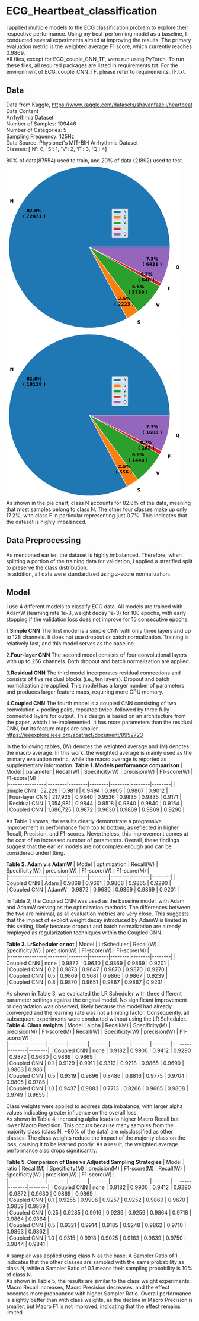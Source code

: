 # ECG_Heartbeat_classification
I applied multiple models to the ECG classification problem to explore their respective performance. Using my best-performing model as a baseline, I conducted several experiments aimed at improving the results. The primary evaluation metric is the weighted average F1 score, which currently reaches 0.9869.  
All files, except for ECG_couple_CNN_TF, were run using PyTorch.
To run these files, all required packages are listed in requirements.txt.
For the environment of ECG_couple_CNN_TF, please refer to requirements_TF.txt.  
## Data
Data from Kaggle, https://www.kaggle.com/datasets/shayanfazeli/heartbeat  
Data Content  
Arrhythmia Dataset  
Number of Samples: 109446  
Number of Categories: 5  
Sampling Frequency: 125Hz  
Data Source: Physionet's MIT-BIH Arrhythmia Dataset  
Classes: ['N': 0, 'S': 1, 'V': 2, 'F': 3, 'Q': 4]  

80% of data(87554) used to train, and 20% of data (21892) used to test.  
![train_pie](train_pie.png)  
![test_pie](test_pie.png)  
As shown in the pie chart, class N accounts for 82.8% of the data, meaning that most samples belong to class N. The other four classes make up only 17.2%, with class F in particular representing just 0.7%. This indicates that the dataset is highly imbalanced.  
## Data Preprocessing
As mentioned earlier, the dataset is highly imbalanced. Therefore, when splitting a portion of the training data for validation, I applied a stratified split to preserve the class distribution.  
In addition, all data were standardized using z-score normalization.  
## Model 
I use 4 different models to classify ECG data. All models are trained with AdamW (learning rate 1e-3, weight decay 1e-3) for 100 epochs, with early stopping if the validation loss does not improve for 15 consecutive epochs.  
  
1.**Simple CNN**
The first model is a simple CNN with only three layers and up to 128 channels. It does not use dropout or batch normalization. Training is relatively fast, and this model serves as the baseline.

2.**Four-layer CNN**
The second model consists of four convolutional layers with up to 256 channels. Both dropout and batch normalization are applied.

3.**Residual CNN**
The third model incorporates residual connections and consists of five residual blocks (i.e., ten layers). Dropout and batch normalization are applied. This model has a larger number of parameters and produces larger feature maps, requiring more GPU memory.

4.**Coupled CNN**
The fourth model is a coupled CNN consisting of two convolution + pooling pairs, repeated twice, followed by three fully connected layers for output. This design is based on an architecture from the paper, which I re-implemented. It has more parameters than the residual CNN, but its feature maps are smaller.  
https://ieeexplore.ieee.org/abstract/document/8952723  

In the following tables, (W) denotes the weighted average and (M) denotes the macro average. In this work, the weighted average is mainly used as the primary evaluation metric, while the macro average is reported as supplementary information.
**Table 1. Models performance comparison**
| Model | parameter | Recall(W)  | Specificity(W) | precision(W) | F1-score(W) | F1-score(M) |  
|----------------|--------|--------|--------|--------|--------|--------|
| Simple CNN | 52,229 | 0.9811 | 0.9494 | 0.9805 | 0.9807 | 0.9012 |  
| Four-layer CNN | 217,925 | 0.9840 | 0.9536 | 0.9835 | 0.9835 | 0.9171 |  
| Residual CNN | 1,354,981 | 0.9844 | 0.9518 | 0.9840 | 0.9840 | 0.9154 |  
| Coupled CNN | 1,686,725 | 0.9872 | 0.9630 | 0.9869 | 0.9869  | 0.9290 |  

As Table 1 shows, the results clearly demonstrate a progressive improvement in performance from top to bottom, as reflected in higher Recall, Precision, and F1-scores. Nevertheless, this improvement comes at the cost of an increased number of parameters. Overall, these findings suggest that the earlier models are not complex enough and can be considered underfitting.  

**Table 2. Adam v.s AdamW**
| Model | optimization | Recall(W)  | Specificity(W) | precision(W) | F1-score(W) | F1-score(M) |  
|----------------|--------|--------|--------|--------|--------|--------|
| Coupled CNN | Adam | 0.9868 | 0.9661 | 0.9866 | 0.9865 | 0.9290 |  
| Coupled CNN | AdamW | 0.9872 | 0.9630 | 0.9869 | 0.9869 | 0.9201 |  

In Table 2, the Coupled CNN was used as the baseline model, with Adam and AdamW serving as the optimization methods. The differences between the two are minimal, as all evaluation metrics are very close. This suggests that the impact of explicit weight decay introduced by AdamW is limited in this setting, likely because dropout and batch normalization are already employed as regularization techniques within the Coupled CNN.

**Table 3. LrScheduler or not**
| Model | LrScheduler | Recall(W)  | Specificity(W) | precision(W) | F1-score(W) | F1-score(M) |  
|----------------|--------|--------|--------|--------|--------|--------|
| Coupled CNN | none | 0.9872 | 0.9630 | 0.9869 | 0.9869 | 0.9201 |  
| Coupled CNN | 0.2 | 0.9873 | 0.9647 | 0.9870 | 0.9870 | 0.9270 |  
| Coupled CNN | 0.5 | 0.9869 | 0.9681 | 0.9866 | 0.9867 | 0.9239 |  
| Coupled CNN | 0.8 | 0.9870 | 0.9651 | 0.9867 | 0.9867 | 0.9231 |  

As shown in Table 3, we evaluated the LR Scheduler with three different parameter settings against the original model. No significant improvement or degradation was observed, likely because the model had already converged and the learning rate was not a limiting factor. Consequently, all subsequent experiments were conducted without using the LR Scheduler.  
**Table 4. Class weights**
| Model | alpha | Recall(M)  | Specificity(M) | precision(M) | F1-score(M) |  Recall(W)  | Specificity(W) | precision(W) | F1-score(W) |  
|----------------|--------|--------|--------|--------|--------|--------|--------|--------|--------|
| Coupled CNN | none | 0.9182 | 0.9900 | 0.9412 | 0.9290 | 0.9872 | 0.9630 | 0.9869 | 0.9869 |  
| Coupled CNN | 0.1 | 0.9129 | 0.9911 | 0.9313 | 0.9218 | 0.9865 | 0.9690 | 0.9863 | 0.986 |  
| Coupled CNN | 0.5 | 0.9319 | 0.9896 | 0.8486 | 0.8816 | 0.9775 | 0.9704 | 0.9805 | 0.9785 |  
| Coupled CNN | 1.0 | 0.9437 | 0.9883 | 0.7713 | 0.8266 |  0.9605 | 0.9808 | 0.9749 | 0.9655 |  

Class weights were applied to address data imbalance, with larger alpha values indicating greater influence on the overall loss.  
As shown in Table 4, increasing alpha leads to higher Macro Recall but lower Macro Precision. This occurs because many samples from the majority class (class N, ~80% of the data) are misclassified as other classes. The class weights reduce the impact of the majority class on the loss, causing it to be learned poorly. As a result, the weighted average performance also drops significantly.

**Table 5. Comparison of Base vs Adjusted Sampling Strategies**
| Model | ratio | Recall(M)  | Specificity(M) | precision(M) | F1-score(M) |  Recall(W)  | Specificity(W) | precision(W) | F1-score(W) |  
|----------------|--------|--------|--------|--------|--------|--------|--------|--------|--------|
| Coupled CNN | none | 0.9182 | 0.9900 | 0.9412 | 0.9290 | 0.9872 | 0.9630 | 0.9869 | 0.9869 |  
| Coupled CNN | 0.1 | 0.9255 | 0.9906 | 0.9257 | 0.9252 | 0.9860 | 0.9670 | 0.9859 | 0.9859 |  
| Coupled CNN | 0.25 | 0.9285 | 0.9916 | 0.9239 | 0.9259 | 0.9864 | 0.9718 | 0.9864 | 0.9864 |  
| Coupled CNN | 0.5 | 0.9321 | 0.9914 | 0.9185 | 0.9248 | 0.9862 | 0.9710 | 0.9863 | 0.9862 |  
| Coupled CNN | 1.0 | 0.9315 | 0.9918 | 0.9025 | 0.9163 | 0.9839 | 0.9750 | 0.9844 | 0.9841 |  

A sampler was applied using class N as the base. A Sampler Ratio of 1 indicates that the other classes are sampled with the same probability as class N, while a Sampler Ratio of 0.1 means their sampling probability is 10% of class N.  
As shown in Table 5, the results are similar to the class weight experiments: Macro Recall increases, Macro Precision decreases, and the effect becomes more pronounced with higher Sampler Ratio. Overall performance is slightly better than with class weights, as the decline in Macro Precision is smaller, but Macro F1 is not improved, indicating that the effect remains limited.
